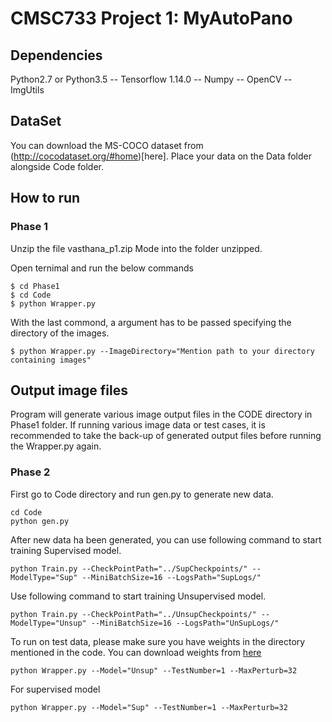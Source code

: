 # CMSC733 Project 1: MyAutoPano



## Dependencies
Python2.7
or
Python3.5
-- Tensorflow 1.14.0
-- Numpy
-- OpenCV
-- ImgUtils

## DataSet
You can download the MS-COCO dataset from (http://cocodataset.org/#home)[here]. Place your data on the Data folder alongside Code folder.

## How to run

### Phase 1
Unzip the file vasthana_p1.zip
Mode into the folder unzipped.

Open ternimal and run the below commands
```
$ cd Phase1
$ cd Code
$ python Wrapper.py 
```
With the last commond, a argument has to be passed specifying the directory of the images.

```
$ python Wrapper.py --ImageDirectory="Mention path to your directory containing images"
```
## Output image files
Program will generate various image output files in the CODE directory in Phase1 folder.
If running various image data or test cases, it is recommended to take the back-up of generated output files before running the Wrapper.py again.

### Phase 2

First go to Code directory and run gen.py to generate new data.
```
cd Code
python gen.py
```

After new data ha been generated, you can use following command to start training Supervised model.

```
python Train.py --CheckPointPath="../SupCheckpoints/" --ModelType="Sup" --MiniBatchSize=16 --LogsPath="SupLogs/"
```

Use following command to start training Unsupervised model.
```
python Train.py --CheckPointPath="../UnsupCheckpoints/" --ModelType="Unsup" --MiniBatchSize=16 --LogsPath="UnSupLogs/"
```

To run on test data, please make sure you have weights in the directory mentioned in the code. You can download weights from [here](https://drive.google.com/open?id=1_G3QWrqK-U-hNqy09AeWyurua4nZugKe)
```
python Wrapper.py --Model="Unsup" --TestNumber=1 --MaxPerturb=32
```

For supervised model
```
python Wrapper.py --Model="Sup" --TestNumber=1 --MaxPerturb=32
```

